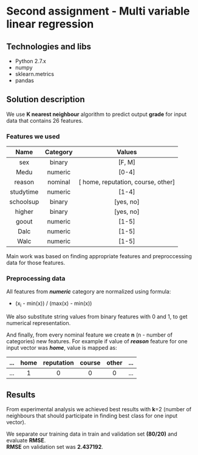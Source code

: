 # Second assignment - Multi variable linear regression

## Technologies and libs
- Python 2.7.x
- numpy
- sklearn.metrics
- pandas

## Solution description
  We use **K nearest neighbour** algorithm to predict output **grade** for input data
  that contains 26 features.
  
### Features we used

  | Name       | Category   | Values                             |
  |:----------:|:----------:|:----------------------------------:|
  | sex        | binary     | [F, M]                             | 
  | Medu       | numeric    | [0-4]                              |
  | reason     | nominal    | [ home, reputation, course, other] |
  | studytime  | numeric    | [1-4]                              |
  | schoolsup  | binary     | [yes, no]                          |
  | higher     | binary     | [yes, no]                          |
  | goout      | numeric    | [1-5]                              |
  | Dalc       | numeric    | [1-5]                              |
  | Walc       | numeric    | [1-5]                              |

  Main work was based on finding appropriate features and preproccessing data for those features.

### Preprocessing data

  All features from ***numeric*** category are normalized using formula:  
  * (x<sub>i</sub> - min(x)) / (max(x) - min(x))
  
  We also substitute string values from binary features with 0 and 1, to get numerical representation.  
  
  And finally, from every nominal feature we create **n** (n - number of categories) new features. 
  For example if value of ***reason*** feature for one input vector was ***home***, value is mapped as:
   
  |  ...  |  home   |  reputation  |  course  |  other  |  ... |
  |:-----:|:-------:|:------------:|:--------:|:-------:|:----:|
  |  ...  |    1    |       0      |     0    |    0    |  ... |
  
## Results
  From experimental analysis we achieved best results with **k**=2 (number of neighbours that
  should participate in finding best class for one input vector).
  
  We separate our training data in train and validation set **(80/20)** and evaluate **RMSE**.  
   **RMSE** on validation set was **2.437192**. 
